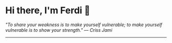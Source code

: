 <h1>Hi there, I'm Ferdi 👋</h1>

<p><em>
  "To share your weakness is to make yourself vulnerable; to make yourself vulnerable is to show your strength." — Criss Jami
</em></p>

---
